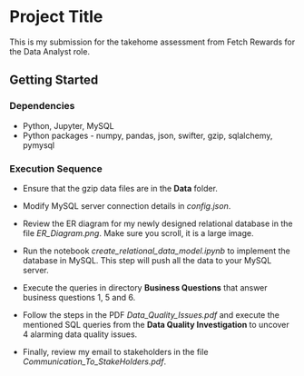 # Project Title

This is my submission for the takehome assessment from Fetch Rewards for the Data Analyst role.  

## Getting Started

### Dependencies

* Python, Jupyter, MySQL
* Python packages - numpy, pandas, json, swifter, gzip, sqlalchemy, pymysql

### Execution Sequence

* Ensure that the gzip data files are in the **Data** folder.  

* Modify MySQL server connection details in *config.json*.  

* Review the ER diagram for my newly designed relational database in the file *ER_Diagram.png*. Make sure you scroll, it is a large image.  

* Run the notebook *create_relational_data_model.ipynb* to implement the database in MySQL. This step will push all the data to your MySQL server.  

* Execute the queries in directory **Business Questions** that answer business questions 1, 5 and 6.

* Follow the steps in the PDF *Data_Quality_Issues.pdf* and execute the mentioned SQL queries from the **Data Quality Investigation** to uncover 4 alarming data quality issues.  

* Finally, review my email to stakeholders in the file *Communication_To_StakeHolders.pdf*.
